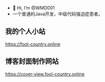 - 👋 Hi, I’m @WMD001
- 一个普通的Java开发，中级代码强迫症患者。

## 我的个人小站
https://fool-country.online

## 博客封面制作网站
https://cover-view.fool-country.online

<!---
WMD001/WMD001 is a ✨ special ✨ repository because its `README.md` (this file) appears on your GitHub profile.
You can click the Preview link to take a look at your changes.
--->
